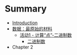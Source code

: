# Summary

* [Introduction](/0Introduction/Introduction.md)
* [数据：最原始的材料](/1Data/1Data.md)
  * [活动1 - 计算“点”-二进制数](/1Data/2Activity1Binary.md)
    * [二进制数](1Data/BinaryNumber.md)
* Chapter 2

